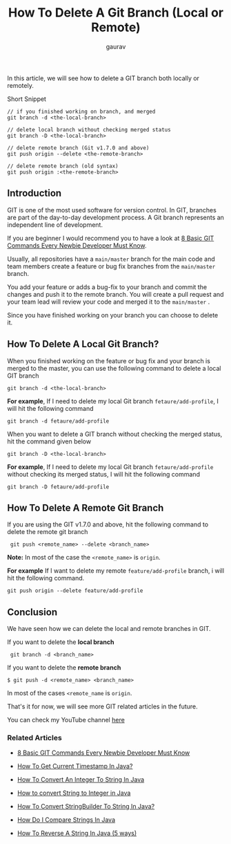 ﻿---
layout: post
title: "How To Delete A Git Branch (Local or Remote)"
author: gaurav
categories: [Java, Array]
description: "In this article, we will see how to delete a Git Branch both locally or remotely."
---
In this article, we will see how to delete a GIT branch both locally or remotely.

Short Snippet

```git
// if you finished working on branch, and merged
git branch -d <the-local-branch>

// delete local branch without checking merged status
git branch -D <the-local-branch>

// delete remote branch (Git v1.7.0 and above)
git push origin --delete <the-remote-branch>

// delete remote branch (old syntax)
git push origin :<the-remote-branch>

```

## Introduction

GIT is one of the most used software for version control. In GIT, branches are part of the day-to-day development process. A Git branch represents an independent line of development.

If you are beginner I would recommend you to have a look at <a target="_blank" href="https://coderolls.com/basic-git-commands/">8 Basic GIT Commands Every Newbie Developer Must Know</a>.

Usually, all repositories have a `main/master` branch for the main code and team members create a feature or bug fix branches from the `main/master` branch.

You add your feature or adds a bug-fix to your branch and commit the changes and push it to the remote branch. You will create a pull request and your team lead will review your code and merged it to the `main/master` .

Since you have finished working on your branch you can choose to delete it.

## How To Delete A Local Git Branch?

When you finished working on the feature or bug fix and your branch is merged to the master, you can use the following command to delete a local GIT branch

```git
git branch -d <the-local-branch>
```
**For example**, If I need to delete my local Git branch `fetaure/add-profile`, I will hit the following command 

```git
git branch -d fetaure/add-profile
```
When you want to delete a GIT branch without checking the merged status, hit the command given below 
```git
git branch -D <the-local-branch>
```
**For example**, If I need to delete my local Git branch `fetaure/add-profile` without checking its merged status, I will hit the following command

```git
git branch -D fetaure/add-profile
```

## How To Delete A Remote Git Branch

If you are using the GIT v1.7.0 and above, hit the following command to delete the remote git branch

```
 git push <remote_name> --delete <branch_name>
```

**Note:** In most of the case the `<remote_name>` is `origin`.

**For example** If I want to delete my remote `feature/add-profile` branch, i will hit the following command.

```
git push origin --delete feature/add-profile
```

## Conclusion

We have seen how we can delete the local and remote branches in GIT.

If you want to delete the **local branch**
```
 git branch -d <branch_name>
```
If you want to delete the **remote branch**

```
$ git push -d <remote_name> <branch_name>
```
In most of the cases `<remote_name` is `origin`.

That's it for now, we will see more GIT related articles in the future.

You can check my YouTube channel [here](https://www.youtube.com/channel/UCl31HHUdQbSHOQfc9L-wo3w)

### Related Articles

-   [8 Basic GIT Commands Every Newbie Developer Must Know](https://coderolls.com/basic-git-commands/)

-   [How To Get Current Timestamp In Java?](https://coderolls.com/how-to-get-current-timestamps-in-java/)

-   [How To Convert An Integer To String In Java](https://coderolls.com/convert-int-to-string/)
    
-   [How to convert String to Integer in Java](https://coderolls.com/convert-string-to-int/)
    
-   [How To Convert StringBuilder To String In Java?](https://coderolls.com/convert-stringbuilder-to-string-in-java/)
    
-   [How Do I Compare Strings In Java](https://coderolls.com/compare-strings-in-java/)
    
-   [How To Reverse A String In Java (5 ways)](https://coderolls.com/reverse-a-string-in-java/)

